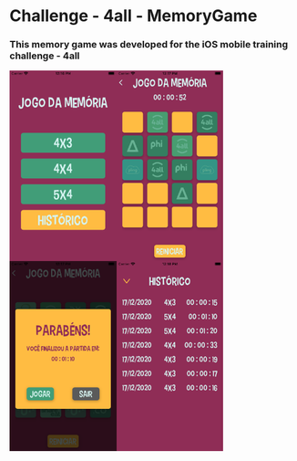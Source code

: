 # Challenge - 4all - MemoryGame
### This memory game was developed for the iOS mobile training challenge - 4all
<img align="left" width="187.5" height="333.5" src="https://github.com/LidyIfce/challenge4all_MemoryGame/blob/screenshots/screenshots/main.png">
<img align="left" width="187.5" height="333.5" src="https://github.com/LidyIfce/challenge4all_MemoryGame/blob/screenshots/screenshots/game.png">
<img align="left" width="187.5" height="333.5" src="https://github.com/LidyIfce/challenge4all_MemoryGame/blob/screenshots/screenshots/result.png">
<img align="left" width="187.5" height="333.5" src="https://github.com/LidyIfce/challenge4all_MemoryGame/blob/screenshots/screenshots/historic.png">

